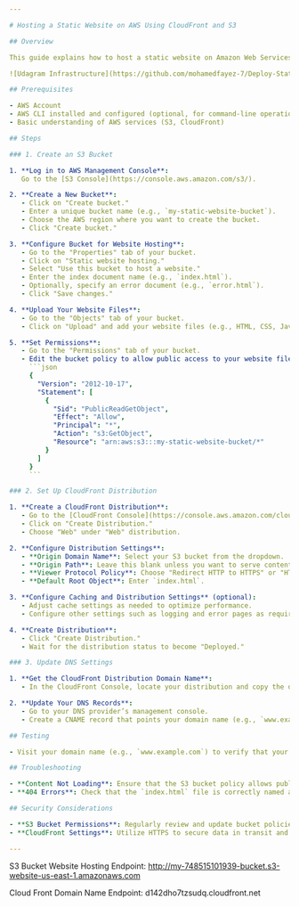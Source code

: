 ```yaml
---

# Hosting a Static Website on AWS Using CloudFront and S3

## Overview

This guide explains how to host a static website on Amazon Web Services (AWS) using an S3 bucket for storage and CloudFront for content delivery.

![Udagram Infrastructure](https://github.com/mohamedfayez-7/Deploy-Static-Website-on-AWS/blob/c396f18c7a1c4ec0d489f865c076c04e2e2628b1/cf%20and%20stataic.png)

## Prerequisites

- AWS Account
- AWS CLI installed and configured (optional, for command-line operations)
- Basic understanding of AWS services (S3, CloudFront)

## Steps

### 1. Create an S3 Bucket

1. **Log in to AWS Management Console**:
   Go to the [S3 Console](https://console.aws.amazon.com/s3/).

2. **Create a New Bucket**:
   - Click on "Create bucket."
   - Enter a unique bucket name (e.g., `my-static-website-bucket`).
   - Choose the AWS region where you want to create the bucket.
   - Click "Create bucket."

3. **Configure Bucket for Website Hosting**:
   - Go to the "Properties" tab of your bucket.
   - Click on "Static website hosting."
   - Select "Use this bucket to host a website."
   - Enter the index document name (e.g., `index.html`).
   - Optionally, specify an error document (e.g., `error.html`).
   - Click "Save changes."

4. **Upload Your Website Files**:
   - Go to the "Objects" tab of your bucket.
   - Click on "Upload" and add your website files (e.g., HTML, CSS, JavaScript).

5. **Set Permissions**:
   - Go to the "Permissions" tab of your bucket.
   - Edit the bucket policy to allow public access to your website files. Example policy:
     ```json
     {
       "Version": "2012-10-17",
       "Statement": [
         {
           "Sid": "PublicReadGetObject",
           "Effect": "Allow",
           "Principal": "*",
           "Action": "s3:GetObject",
           "Resource": "arn:aws:s3:::my-static-website-bucket/*"
         }
       ]
     }
     ```

### 2. Set Up CloudFront Distribution

1. **Create a CloudFront Distribution**:
   - Go to the [CloudFront Console](https://console.aws.amazon.com/cloudfront/).
   - Click on "Create Distribution."
   - Choose "Web" under "Web" distribution.

2. **Configure Distribution Settings**:
   - **Origin Domain Name**: Select your S3 bucket from the dropdown.
   - **Origin Path**: Leave this blank unless you want to serve content from a specific folder.
   - **Viewer Protocol Policy**: Choose "Redirect HTTP to HTTPS" or "HTTPS Only" for better security.
   - **Default Root Object**: Enter `index.html`.

3. **Configure Caching and Distribution Settings** (optional):
   - Adjust cache settings as needed to optimize performance.
   - Configure other settings such as logging and error pages as required.

4. **Create Distribution**:
   - Click "Create Distribution."
   - Wait for the distribution status to become "Deployed."

### 3. Update DNS Settings

1. **Get the CloudFront Distribution Domain Name**:
   - In the CloudFront Console, locate your distribution and copy the domain name (e.g., `d1234abcd8e0f.cloudfront.net`).

2. **Update Your DNS Records**:
   - Go to your DNS provider’s management console.
   - Create a CNAME record that points your domain name (e.g., `www.example.com`) to the CloudFront distribution domain name.

## Testing

- Visit your domain name (e.g., `www.example.com`) to verify that your static website is being served correctly through CloudFront.

## Troubleshooting

- **Content Not Loading**: Ensure that the S3 bucket policy allows public access and that the CloudFront distribution is correctly configured.
- **404 Errors**: Check that the `index.html` file is correctly named and uploaded in the S3 bucket.

## Security Considerations

- **S3 Bucket Permissions**: Regularly review and update bucket policies to ensure that only the necessary permissions are granted.
- **CloudFront Settings**: Utilize HTTPS to secure data in transit and configure caching to optimize performance.

---
```


S3 Bucket Website Hosting Endpoint:
http://my-748515101939-bucket.s3-website-us-east-1.amazonaws.com

Cloud Front Domain Name Endpoint:
d142dho7tzsudq.cloudfront.net
